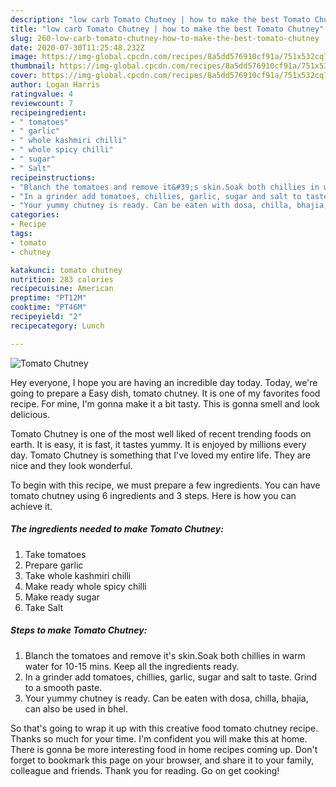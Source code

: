 ```yaml
---
description: "low carb Tomato Chutney | how to make the best Tomato Chutney"
title: "low carb Tomato Chutney | how to make the best Tomato Chutney"
slug: 260-low-carb-tomato-chutney-how-to-make-the-best-tomato-chutney
date: 2020-07-30T11:25:48.232Z
image: https://img-global.cpcdn.com/recipes/8a5dd576910cf91a/751x532cq70/tomato-chutney-recipe-main-photo.jpg
thumbnail: https://img-global.cpcdn.com/recipes/8a5dd576910cf91a/751x532cq70/tomato-chutney-recipe-main-photo.jpg
cover: https://img-global.cpcdn.com/recipes/8a5dd576910cf91a/751x532cq70/tomato-chutney-recipe-main-photo.jpg
author: Logan Harris
ratingvalue: 4
reviewcount: 7
recipeingredient:
- " tomatoes"
- " garlic"
- " whole kashmiri chilli"
- " whole spicy chilli"
- " sugar"
- " Salt"
recipeinstructions:
- "Blanch the tomatoes and remove it&#39;s skin.Soak both chillies in warm water for 10-15 mins. Keep all the ingredients ready."
- "In a grinder add tomatoes, chillies, garlic, sugar and salt to taste. Grind to a smooth paste."
- "Your yummy chutney is ready. Can be eaten with dosa, chilla, bhajia, can also be used in bhel."
categories:
- Recipe
tags:
- tomato
- chutney

katakunci: tomato chutney 
nutrition: 283 calories
recipecuisine: American
preptime: "PT12M"
cooktime: "PT46M"
recipeyield: "2"
recipecategory: Lunch

---
```



![Tomato Chutney](https://img-global.cpcdn.com/recipes/8a5dd576910cf91a/751x532cq70/tomato-chutney-recipe-main-photo.jpg)

Hey everyone, I hope you are having an incredible day today. Today, we're going to prepare a Easy dish, tomato chutney. It is one of my favorites food recipe. For mine, I'm gonna make it a bit tasty. This is gonna smell and look delicious.



Tomato Chutney is one of the most well liked of recent trending foods on earth. It is easy, it is fast, it tastes yummy. It is enjoyed by millions every day. Tomato Chutney is something that I've loved my entire life. They are nice and they look wonderful.


To begin with this recipe, we must prepare a few ingredients. You can have tomato chutney using 6 ingredients and 3 steps. Here is how you can achieve it.

<!--inarticleads1-->

##### The ingredients needed to make Tomato Chutney:

1. Take  tomatoes
1. Prepare  garlic
1. Take  whole kashmiri chilli
1. Make ready  whole spicy chilli
1. Make ready  sugar
1. Take  Salt




<!--inarticleads2-->

##### Steps to make Tomato Chutney:

1. Blanch the tomatoes and remove it&#39;s skin.Soak both chillies in warm water for 10-15 mins. Keep all the ingredients ready.
1. In a grinder add tomatoes, chillies, garlic, sugar and salt to taste. Grind to a smooth paste.
1. Your yummy chutney is ready. Can be eaten with dosa, chilla, bhajia, can also be used in bhel.




So that's going to wrap it up with this creative food tomato chutney recipe. Thanks so much for your time. I'm confident you will make this at home. There is gonna be more interesting food in home recipes coming up. Don't forget to bookmark this page on your browser, and share it to your family, colleague and friends. Thank you for reading. Go on get cooking!
